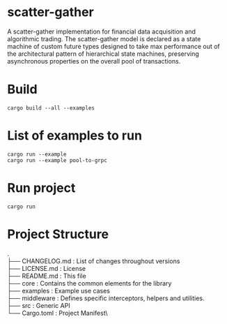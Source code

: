 # scatter-gather
A scatter-gather implementation for financial data acquisition and algorithmic trading.
The scatter-gather model is declared as a state machine of custom future types designed to take max performance out of the architectural pattern of hierarchical state machines, preserving asynchronous properties on the overall pool of transactions.

# Build
```
cargo build --all --examples
```

# List of examples to run
```
cargo run --example
cargo run --example pool-to-grpc
```
# Run project
```
cargo run
```

# Project Structure
.\
├── CHANGELOG.md    : List of changes throughout versions\
├── LICENSE.md      : License\
├── README.md       : This file\
├── core            : Contains the common elements for the library\
├── examples        : Example use cases\
├── middleware      : Defines specific interceptors, helpers and utilities.\
├── src             : Generic API\
└── Cargo.toml      : Project Manifest\
